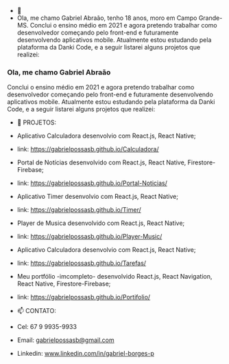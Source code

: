 - 👋 
- Ola, me chamo Gabriel Abraão, tenho 18 anos, moro em Campo Grande-MS. Conclui o ensino médio em 2021 e agora pretendo 
trabalhar como desenvolvedor começando pelo front-end e futuramente desenvolvendo aplicativos mobile. Atualmente estou 
estudando pela plataforma da Danki Code, e a seguir listarei alguns projetos que realizei:
 
 ### Ola, me chamo Gabriel Abraão
 
 <div>
     <text>Conclui o ensino médio em 2021 e agora pretendo trabalhar como desenvolvedor começando pelo front-end e futuramente desenvolvendo aplicativos mobile. Atualmente estou estudando pela plataforma da Danki Code, e a seguir listarei alguns projetos que realizei:</text>
 </div>
     
- 👀 PROJETOS:

- Aplicativo Calculadora desenvolvio com React.js, React Native;
- link: https://gabrielpossasb.github.io/Calculadora/

- Portal de Notícias desenvolvido com React.js, React Native, Firestore-Firebase;
- link: https://gabrielpossasb.github.io/Portal-Noticias/

- Aplicativo Timer desenvolvio com React.js, React Native;
- link: https://gabrielpossasb.github.io/Timer/

- Player de Musica desenvolvido com React.js, React Native;
- link: https://gabrielpossasb.github.io/Player-Music/

- Aplicativo Calculadora desenvolvio com React.js, React Native;
- link: https://gabrielpossasb.github.io/Tarefas/

- Meu portfólio -imcompleto- desenvolvido React.js, React Navigation, React Native, Firestore-Firebase;
- link: https://gabrielpossasb.github.io/Portifolio/


- 📫 CONTATO:
- Cel: 67 9 9935-9933
- Email: gabrielpossasb@gmail.com
- Linkedin: www.linkedin.com/in/gabriel-borges-p
